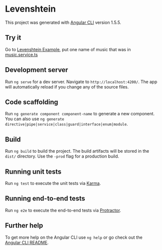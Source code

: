 # Levenshtein

This project was generated with [Angular CLI](https://github.com/angular/angular-cli) version 1.5.5.

## Try it

Go to [Levenshtein Example](http://levenshtein-jtpdev.esy.es/), put one name of music that was in [music.service.ts](https://github.com/jtpdev/levenshtein-angular4/blob/master/src/app/music/music.service.ts)

## Development server

Run `ng serve` for a dev server. Navigate to `http://localhost:4200/`. The app will automatically reload if you change any of the source files.

## Code scaffolding

Run `ng generate component component-name` to generate a new component. You can also use `ng generate directive|pipe|service|class|guard|interface|enum|module`.

## Build

Run `ng build` to build the project. The build artifacts will be stored in the `dist/` directory. Use the `-prod` flag for a production build.

## Running unit tests

Run `ng test` to execute the unit tests via [Karma](https://karma-runner.github.io).

## Running end-to-end tests

Run `ng e2e` to execute the end-to-end tests via [Protractor](http://www.protractortest.org/).

## Further help

To get more help on the Angular CLI use `ng help` or go check out the [Angular CLI README](https://github.com/angular/angular-cli/blob/master/README.md).
